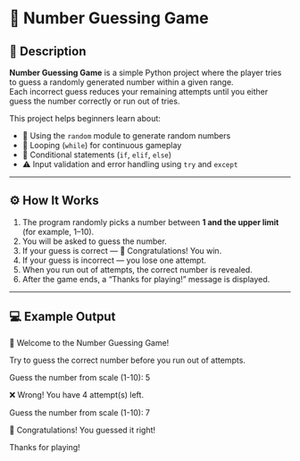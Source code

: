 # 🎯 Number Guessing Game  

## 📝 Description  
**Number Guessing Game** is a simple Python project where the player tries to guess a randomly generated number within a given range.  
Each incorrect guess reduces your remaining attempts until you either guess the number correctly or run out of tries.  

This project helps beginners learn about:  
- 🎲 Using the `random` module to generate random numbers  
- 🔁 Looping (`while`) for continuous gameplay  
- 🧠 Conditional statements (`if`, `elif`, `else`)  
- ⚠️ Input validation and error handling using `try` and `except`  

---

## ⚙️ How It Works  
1. The program randomly picks a number between **1 and the upper limit** (for example, 1–10).  
2. You will be asked to guess the number.  
3. If your guess is correct — 🎉 Congratulations! You win.  
4. If your guess is incorrect — you lose one attempt.  
5. When you run out of attempts, the correct number is revealed.  
6. After the game ends, a “Thanks for playing!” message is displayed.

---

## 💻 Example Output
🎯 Welcome to the Number Guessing Game!

Try to guess the correct number before you run out of attempts.

Guess the number from scale (1-10): 5

❌ Wrong! You have 4 attempt(s) left.

Guess the number from scale (1-10): 7

🎉 Congratulations! You guessed it right!

Thanks for playing!
